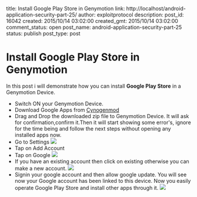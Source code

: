 title: Install Google Play Store in Genymotion
link: http://localhost/android-application-security-part-25/
author: exploitprotocol
description: 
post_id: 16042
created: 2015/10/14 03:02:00
created_gmt: 2015/10/14 03:02:00
comment_status: open
post_name: android-application-security-part-25
status: publish
post_type: post

# Install Google Play Store in Genymotion

In this post i will demonstrate how you can install **Google Play Store** in a Genymotion Device.

  * Switch ON your Genymotion Device. 
  * Download Google Apps from [Cynogenmod](http://wiki.cyanogenmod.org/w/Google_Apps#gappsCM11)
  * Drag and Drop the downloaded zip file to Genymotion Device. It will ask for confirmation,confirm it.Then it will start showing some error's, ignore for the time being and follow the next steps without opening any installed apps now. 
  * Go to Settings ![](https://i.imgur.com/OBvbKvG.png)
  * Tap on Add Account 
  * Tap on Google ![](https://i.imgur.com/W5DNEsy.png)
  * If you have an existing account then click on existing otherwise you can make a new account. ![](https://i.imgur.com/D8dy0dV.png)
  * Signin your google account and then allow google update. You will see now your Google account has been linked to this device. Now you easily operate Google Play Store and install other apps through it. ![](https://i.imgur.com/jdtl4wX.png)